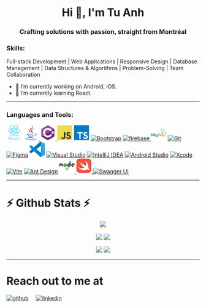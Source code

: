 <!--
**tuanh00/tuanh00** is a ✨ _special_ ✨ repository because its `README.md` (this file) appears on your GitHub profile.

Here are some ideas to get you started:

- 🔭 I’m currently working on ...
- 🌱 I’m currently learning ...
- 👯 I’m looking to collaborate on ...
- 🤔 I’m looking for help with ...
- 💬 Ask me about ...
- 📫 How to reach me: ...
- 😄 Pronouns: ...
- ⚡ Fun fact: ...
-->
<h1 align="center">Hi 👋, I'm Tu Anh</h1>
<h3 align="center">Crafting solutions with passion, straight from Montréal</h3>

### Skills:
Full-stack Development | Web Applications | Responsive Design | Database Management | Data Structures & Algorithms | Problem-Solving | Team Collaboration

- 🔭 I’m currently working on Android, iOS.
- 🌱 I’m currently learning React.
---

<h3 align="left">Languages and Tools:</h3>
<p align="left">
  <a href="https://reactjs.org/" target="_blank"><img src="https://raw.githubusercontent.com/devicons/devicon/master/icons/react/react-original-wordmark.svg" alt="React" width="40" height="40" /></a>
  <a href="https://www.java.com" target="_blank"> <img src="https://raw.githubusercontent.com/devicons/devicon/master/icons/java/java-original.svg" alt="java" width="40" height="40"/> </a>
  <a href="https://www.w3schools.com/cs/" target="_blank"> <img src="https://raw.githubusercontent.com/devicons/devicon/master/icons/csharp/csharp-original.svg" alt="csharp" width="40" height="40"/> </a>
  <a href="https://developer.mozilla.org/en-US/docs/Web/JavaScript" target="_blank"><img src="https://raw.githubusercontent.com/devicons/devicon/master/icons/javascript/javascript-original.svg" alt="JavaScript" width="40" height="40" /></a>
  <a href="https://www.typescriptlang.org/" target="_blank"><img src="https://raw.githubusercontent.com/devicons/devicon/master/icons/typescript/typescript-original.svg" alt="TypeScript" width="40" height="40" /></a>
    <a href="https://getbootstrap.com/" target="_blank"><img src="https://upload.wikimedia.org/wikipedia/commons/b/b2/Bootstrap_logo.svg" alt="Bootstrap" width="40" height="40" /></a>
  <a href="https://firebase.google.com/" target="_blank" rel="noreferrer"> <img src="https://www.vectorlogo.zone/logos/firebase/firebase-icon.svg" alt="firebase" width="40" height="40"/> </a>
  <a href="https://www.mysql.com/" target="_blank"><img src="https://raw.githubusercontent.com/devicons/devicon/master/icons/mysql/mysql-original-wordmark.svg" alt="MySQL" width="40" height="40" /></a>
  <a href="https://git-scm.com/" target="_blank"><img src="https://www.vectorlogo.zone/logos/git-scm/git-scm-icon.svg" alt="Git" width="40" height="40" /></a>
  <a href="https://www.figma.com/" target="_blank"><img src="https://www.vectorlogo.zone/logos/figma/figma-icon.svg" alt="Figma" width="40" height="40" /></a>
  <a href="https://code.visualstudio.com/" target="_blank"><img src="https://raw.githubusercontent.com/devicons/devicon/master/icons/vscode/vscode-original.svg" alt="Visual Studio Code" width="40" height="40" /></a>
  <a href="https://visualstudio.microsoft.com/" target="_blank"><img src="https://visualstudio.microsoft.com/wp-content/uploads/2021/10/Product-Icon.svg" alt="Visual Studio" width="40" height="40" /></a>
  <a href="https://www.jetbrains.com/idea/" target="_blank"><img src="https://resources.jetbrains.com/storage/products/company/brand/logos/IntelliJ_IDEA_icon.png" alt="IntelliJ IDEA" width="40" height="40" /></a>
  <a href="https://developer.android.com/studio" target="_blank"><img src="https://developer.android.com/static/studio/images/studio-icon.svg" alt="Android Studio" width="40" height="40" /></a>
    <a href="https://developer.apple.com/xcode/" target="_blank"><img src="https://developer.apple.com/assets/elements/icons/xcode/xcode-64x64.png" alt="Xcode" width="40" height="40" /></a>
  <a href="https://vitejs.dev/" target="_blank"><img src="https://vitejs.dev/logo.svg" alt="Vite" width="40" height="40" /></a>
  <a href="https://ant.design/" target="_blank"><img src="https://gw.alipayobjects.com/zos/rmsportal/KDpgvguMpGfqaHPjicRK.svg" alt="Ant Design" width="40" height="40" /></a>
   <a href="https://nodejs.org" target="_blank" rel="noreferrer"> <img src="https://raw.githubusercontent.com/devicons/devicon/master/icons/nodejs/nodejs-original-wordmark.svg" alt="nodejs" width="40" height="40"/> </a>
  <a href="https://developer.apple.com/swift/" target="_blank" rel="noreferrer"> <img src="https://raw.githubusercontent.com/devicons/devicon/master/icons/swift/swift-original.svg" alt="swift" width="40" height="40"/> </a>
     <a href="https://swagger.io/" target="_blank"><img src="https://cdn.jsdelivr.net/npm/simple-icons@v4/icons/swagger.svg" alt="Swagger UI" width="40" height="40" /></a>
</p>

---

# :zap: Github Stats :zap:
<center>

![](https://github-profile-summary-cards.vercel.app/api/cards/profile-details?username=tuanh00&theme=github_dark)

![](https://github-profile-summary-cards.vercel.app/api/cards/stats?username=tuanh00&theme=github_dark)
![](https://github-profile-summary-cards.vercel.app/api/cards/repos-per-language?username=tuanh00&theme=github_dark)

![](https://github-profile-summary-cards.vercel.app/api/cards/most-commit-language?username=tuanh00&theme=github_dark)
![](https://github-profile-summary-cards.vercel.app/api/cards/productive-time?username=tuanh00&theme=github_dark)

</center>

---

# Reach out to me at
[<img src='https://cdn.jsdelivr.net/npm/simple-icons@3.0.1/icons/github.svg' alt='github' height='40'>](https://github.com/tuanh00)
&nbsp;&nbsp;&nbsp;
[<img src='https://cdn.jsdelivr.net/npm/simple-icons@3.0.1/icons/linkedin.svg' alt='linkedin' height='40'>](https://www.linkedin.com/in/huynh-tu-anh-chau)
